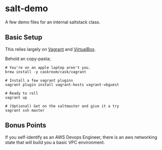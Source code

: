 # salt-demo
A few demo files for an internal saltstack class.

## Basic Setup
This relies largely on [Vagrant](https://www.vagrantup.com/intro/index.html) and [VirtualBox](https://www.virtualbox.org/wiki/Downloads).

Behold an copy-pasta;

```
# You're on an apple laptop aren't you.
brew install -y caskroom/cask/vagrant

# Install a few vagrant plugins
vagrant plugin install vagrant-hosts vagrant-vbguest

# Ready to roll
vagrant up

# (Optional) Get on the saltmaster and give it a try
vagrant ssh master
```

## Bonus Points
If you self-identify as an AWS Devops Engineer, there is an aws networking state that will build you a basic VPC environment. 
